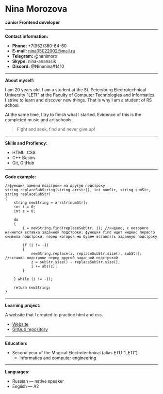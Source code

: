 # Nina Morozova
**Junior Frontend developer**
***
**Contact information:**
* **Phone:** +7(952)380-64-60
* **E-mail:** nina05022002@mail.ru
* **Telegram:** @nanimoro
* **Skype:** nina-ananasik
* **Discord:** @Ninanina#1410
***
**About myself:**

I am 20 years old. I am a student at the St. Petersburg Electrotechnical University "LETI" at the Faculty of Computer Technologies and Informatics. I strive to learn and discover new things. That is why I am a student of RS school.

At the same time, I try to finish what I started. Evidence of this is the completed music and art schools.
> Fight and seek, find and never give up!
***
**Skills and Profiency:**
* HTML, CSS
* C++ Basics
* Git, GitHub
***
**Code example:**
```
//функция замены подстроки на другую подстроку
string replaceSubString(string arrstr[], int numStr, string subStr, string replaceSubStr)
{
	string newString = arrstr[numStr];
	int i = 0;
	int z = 0;

	do
	{
		i = newString.find(replaceSubStr, i); //индекс, с которого начнется вставка заданной подстроки; функция find ищет индекс первого символа подстроки, перед которой мы будем вставлять заданную подстроку

		if (i != -1)
		{
			newString.replace(i, replaceSubStr.size(), subStr);      //вставка подстроки перед другой заданной подстрокой
			z = subStr.size() - replaceSubStr.size();
			i += abs(z); 
		}

	} while (i != -1);

	return newString;
}
```
***
**Learning project:**

A website that I created to practice html and css.

* [Website](https://naninanina.github.io/Painting-1920-1930/)
* [GitGub repository](https://github.com/Naninanina/Painting-1920-1930)
***
**Education:**

* Second year of the Magical Electrotechnical (alias ETU "LETI")
	+ Informatics and computer engineering
***
**Languages:**

* Russian — native speaker
* English — A2
